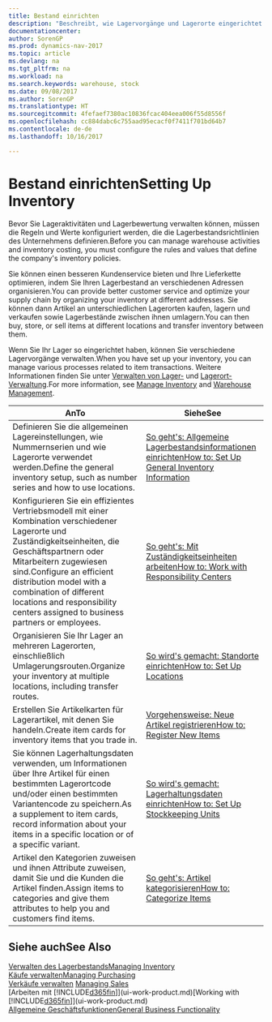 ```yaml
---
title: Bestand einrichten
description: "Beschreibt, wie Lagervorgänge und Lagerorte eingerichtet werden, einschließlich Umlagerungsrouten und Standorte wie Lagerorte."
documentationcenter: 
author: SorenGP
ms.prod: dynamics-nav-2017
ms.topic: article
ms.devlang: na
ms.tgt_pltfrm: na
ms.workload: na
ms.search.keywords: warehouse, stock
ms.date: 09/08/2017
ms.author: SorenGP
ms.translationtype: HT
ms.sourcegitcommit: 4fefaef7380ac10836fcac404eea006f55d8556f
ms.openlocfilehash: cc884dabc6c755aad95ecacf0f7411f701bd64b7
ms.contentlocale: de-de
ms.lasthandoff: 10/16/2017

---
```

# <a name="setting-up-inventory"></a><span data-ttu-id="6c5fe-103">Bestand einrichten</span><span class="sxs-lookup"><span data-stu-id="6c5fe-103">Setting Up Inventory</span></span>
<span data-ttu-id="6c5fe-104">Bevor Sie Lageraktivitäten und Lagerbewertung verwalten können, müssen die Regeln und Werte konfiguriert werden, die die Lagerbestandsrichtlinien des Unternehmens definieren.</span><span class="sxs-lookup"><span data-stu-id="6c5fe-104">Before you can manage warehouse activities and inventory costing, you must configure the rules and values that define the company's inventory policies.</span></span>

<span data-ttu-id="6c5fe-105">Sie können einen besseren Kundenservice bieten und Ihre Lieferkette optimieren, indem Sie Ihren Lagerbestand an verschiedenen Adressen organisieren.</span><span class="sxs-lookup"><span data-stu-id="6c5fe-105">You can provide better customer service and optimize your supply chain by organizing your inventory at different addresses.</span></span> <span data-ttu-id="6c5fe-106">Sie können dann Artikel an unterschiedlichen Lagerorten kaufen, lagern und verkaufen sowie Lagerbestände zwischen ihnen umlagern.</span><span class="sxs-lookup"><span data-stu-id="6c5fe-106">You can then buy, store, or sell items at different locations and transfer inventory between them.</span></span>

<span data-ttu-id="6c5fe-107">Wenn Sie Ihr Lager so eingerichtet haben, können Sie verschiedene Lagervorgänge verwalten.</span><span class="sxs-lookup"><span data-stu-id="6c5fe-107">When you have set up your inventory, you can manage various processes related to item transactions.</span></span> <span data-ttu-id="6c5fe-108">Weitere Informationen finden Sie unter [Verwalten von Lager-](inventory-manage-inventory.md) und [Lagerort-Verwaltung](warehouse-manage-warehouse.md).</span><span class="sxs-lookup"><span data-stu-id="6c5fe-108">For more information, see [Manage Inventory](inventory-manage-inventory.md) and [Warehouse Management](warehouse-manage-warehouse.md).</span></span>

| <span data-ttu-id="6c5fe-109">An</span><span class="sxs-lookup"><span data-stu-id="6c5fe-109">To</span></span> | <span data-ttu-id="6c5fe-110">Siehe</span><span class="sxs-lookup"><span data-stu-id="6c5fe-110">See</span></span> |
| --- | --- |
| <span data-ttu-id="6c5fe-111">Definieren Sie die allgemeinen Lagereinstellungen, wie Nummernserien und wie Lagerorte verwendet werden.</span><span class="sxs-lookup"><span data-stu-id="6c5fe-111">Define the general inventory setup, such as number series and how to use locations.</span></span> |[<span data-ttu-id="6c5fe-112">So geht's: Allgemeine Lagerbestandsinformationen einrichten</span><span class="sxs-lookup"><span data-stu-id="6c5fe-112">How to: Set Up General Inventory Information</span></span>](inventory-how-setup-general.md) |
|<span data-ttu-id="6c5fe-113">Konfigurieren Sie ein effizientes Vertriebsmodell mit einer Kombination verschiedener Lagerorte und Zuständigkeitseinheiten, die Geschäftspartnern oder Mitarbeitern zugewiesen sind.</span><span class="sxs-lookup"><span data-stu-id="6c5fe-113">Configure an efficient distribution model with a combination of different locations and responsibility centers assigned to business partners or employees.</span></span>|[<span data-ttu-id="6c5fe-114">So geht's: Mit Zuständigkeitseinheiten arbeiten</span><span class="sxs-lookup"><span data-stu-id="6c5fe-114">How to: Work with Responsibility Centers</span></span>](inventory-responsibility-centers.md)|
| <span data-ttu-id="6c5fe-115">Organisieren Sie Ihr Lager an mehreren Lagerorten, einschließlich Umlagerungsrouten.</span><span class="sxs-lookup"><span data-stu-id="6c5fe-115">Organize your inventory at multiple locations, including transfer routes.</span></span> |[<span data-ttu-id="6c5fe-116">So wird's gemacht: Standorte einrichten</span><span class="sxs-lookup"><span data-stu-id="6c5fe-116">How to: Set Up Locations</span></span>](inventory-how-register-new-items.md) |
| <span data-ttu-id="6c5fe-117">Erstellen Sie Artikelkarten für Lagerartikel, mit denen Sie handeln.</span><span class="sxs-lookup"><span data-stu-id="6c5fe-117">Create item cards for inventory items that you trade in.</span></span> |[<span data-ttu-id="6c5fe-118">Vorgehensweise: Neue Artikel registrieren</span><span class="sxs-lookup"><span data-stu-id="6c5fe-118">How to: Register New Items</span></span>](inventory-how-register-new-items.md) |
|<span data-ttu-id="6c5fe-119">Sie können Lagerhaltungsdaten verwenden, um Informationen über Ihre Artikel für einen bestimmten Lagerortcode und/oder einen bestimmten Variantencode zu speichern.</span><span class="sxs-lookup"><span data-stu-id="6c5fe-119">As a supplement to item cards, record information about your items in a specific location or of a specific variant.</span></span>|[<span data-ttu-id="6c5fe-120">So wird's gemacht: Lagerhaltungsdaten einrichten</span><span class="sxs-lookup"><span data-stu-id="6c5fe-120">How to: Set Up Stockkeeping Units</span></span>](inventory-how-to-set-up-stockkeeping-units.md)|
| <span data-ttu-id="6c5fe-121">Artikel den Kategorien zuweisen und ihnen Attribute zuweisen, damit Sie und die Kunden die Artikel finden.</span><span class="sxs-lookup"><span data-stu-id="6c5fe-121">Assign items to categories and give them attributes to help you and customers find items.</span></span> |[<span data-ttu-id="6c5fe-122">So geht's: Artikel kategorisieren</span><span class="sxs-lookup"><span data-stu-id="6c5fe-122">How to: Categorize Items</span></span>](inventory-how-categorize-items.md) |

## <a name="see-also"></a><span data-ttu-id="6c5fe-123">Siehe auch</span><span class="sxs-lookup"><span data-stu-id="6c5fe-123">See Also</span></span>
[<span data-ttu-id="6c5fe-124">Verwalten des Lagerbestands</span><span class="sxs-lookup"><span data-stu-id="6c5fe-124">Managing Inventory</span></span>](inventory-manage-inventory.md)  
[<span data-ttu-id="6c5fe-125">Käufe verwalten</span><span class="sxs-lookup"><span data-stu-id="6c5fe-125">Managing Purchasing</span></span>](purchasing-manage-purchasing.md)  
<span data-ttu-id="6c5fe-126">[Verkäufe verwalten](sales-manage-sales.md)  </span><span class="sxs-lookup"><span data-stu-id="6c5fe-126">[Managing Sales](sales-manage-sales.md)  </span></span>  
<span data-ttu-id="6c5fe-127">[Arbeiten mit [!INCLUDE[d365fin](includes/d365fin_md.md)]](ui-work-product.md)</span><span class="sxs-lookup"><span data-stu-id="6c5fe-127">[Working with [!INCLUDE[d365fin](includes/d365fin_md.md)]](ui-work-product.md)</span></span>  
[<span data-ttu-id="6c5fe-128">Allgemeine Geschäftsfunktionen</span><span class="sxs-lookup"><span data-stu-id="6c5fe-128">General Business Functionality</span></span>](ui-across-business-areas.md)

